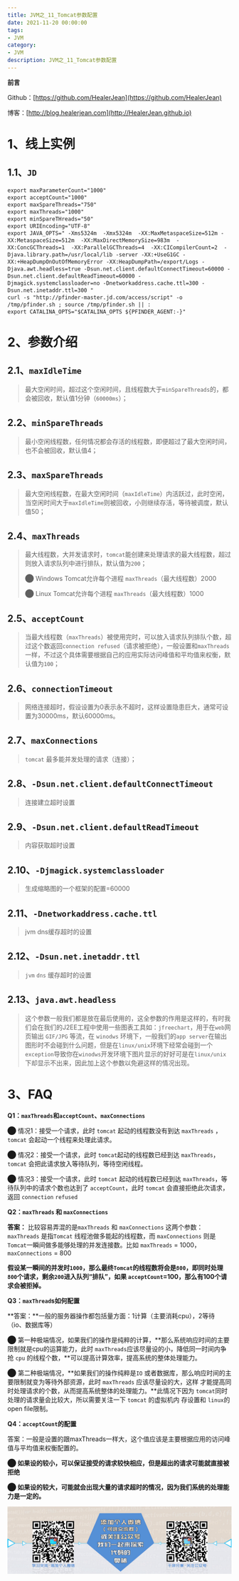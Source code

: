 ```yaml
---
title: JVM之_11_Tomcat参数配置
date: 2021-11-20 00:00:00
tags: 
- JVM
category: 
- JVM
description: JVM之_11_Tomcat参数配置
---
```


**前言**     

 Github：[https://github.com/HealerJean](https://github.com/HealerJean)         

 博客：[http://blog.healerjean.com](http://HealerJean.github.io)          



# 1、线上实例

## 1.1、`JD`

```
export maxParameterCount="1000"
export acceptCount="1000"
export maxSpareThreads="750"
export maxThreads="1000"
export minSpareTHreads="50"
export URIEncoding="UTF-8"
export JAVA_OPTS=" -Xms5324m  -Xmx5324m  -XX:MaxMetaspaceSize=512m -XX:MetaspaceSize=512m  -XX:MaxDirectMemorySize=983m  -XX:ConcGCThreads=1  -XX:ParallelGCThreads=4  -XX:CICompilerCount=2  -Djava.library.path=/usr/local/lib -server -XX:+UseG1GC -XX:+HeapDumpOnOutOfMemoryError -XX:HeapDumpPath=/export/Logs -Djava.awt.headless=true -Dsun.net.client.defaultConnectTimeout=60000 -Dsun.net.client.defaultReadTimeout=60000 -Djmagick.systemclassloader=no -Dnetworkaddress.cache.ttl=300 -Dsun.net.inetaddr.ttl=300 "
curl -s "http://pfinder-master.jd.com/access/script" -o /tmp/pfinder.sh ; source /tmp/pfinder.sh || :
export CATALINA_OPTS="$CATALINA_OPTS ${PFINDER_AGENT:-}"
```



# 2、参数介绍

## 2.1、`maxIdleTime`

> 最大空闲时间，超过这个空闲时间，且线程数大于`minSpareThreads`的，都会被回收，默认值1分钟（`60000ms`）；



## 2.2、`minSpareThreads`

> 最小空闲线程数，任何情况都会存活的线程数，即便超过了最大空闲时间，也不会被回收，默认值4；



## 2.3、`maxSpareThreads`

> 最大空闲线程数，在最大空闲时间（`maxIdleTime`）内活跃过，此时空闲，当空闲时间大于`maxIdleTime`则被回收，小则继续存活，等待被调度，默认值50；



## 2.4、`maxThreads`

> 最大线程数，大并发请求时，`tomcat`能创建来处理请求的最大线程数，超过则放入请求队列中进行排队，默认值为`200`；     
>
> ⬤ Windows Tomcat允许每个进程 `maxThreads`（最大线程数）2000        
>
> ⬤ Linux Tomcat允许每个进程 `maxThreads`（最大线程数）1000



## 2.5、`acceptCount`

> 当最大线程数（`maxThreads`）被使用完时，可以放入请求队列排队个数，超过这个数返回`connection refused`（请求被拒绝），一般设置和`maxThreads`一样，不过这个具体需要根据自己的应用实际访问峰值和平均值来权衡，默认值为`100`；



## 2.6、`connectionTimeout`

> 网络连接超时，假设设置为0表示永不超时，这样设置隐患巨大，通常可设置为30000ms，默认60000ms。       



## 2.7、`maxConnections`

> `tomcat` 最多能并发处理的请求（连接）；



## 2.8、`-Dsun.net.client.defaultConnectTimeout`

>    连接建立超时设置

## 2.9、`-Dsun.net.client.defaultReadTimeout`

>    内容获取超时设置



## 2.10、`-Djmagick.systemclassloader`

>   生成缩略图的一个框架的配置=60000



## 2.11、`-Dnetworkaddress.cache.ttl`

>   jvm dns缓存超时的设置



## 2.12、`-Dsun.net.inetaddr.ttl`

> `jvm` `dns` 缓存超时的设置



## 2.13、`java.awt.headless`

> 这个参数一般我们都是放在最后使用的，这全参数的作用是这样的，有时我们会在我们的J2EE工程中使用一些图表工具如：`jfreechart`，用于在`web`网页输出 `GIF/JPG` 等流，在 `winodws` 环境下，一般我们的`app server`在输出图形时不会碰到什么问题，但是在`linux/unix`环境下经常会碰到一个`exception`导致你在`winodws`开发环境下图片显示的好好可是在`linux/unix`下却显示不出来，因此加上这个参数以免避这样的情况出现。













# 3、FAQ

**Q1：`maxThreads`和`acceptCount`、`maxConnections`**       

⬤ 情况1：接受一个请求，此时 `tomcat` 起动的线程数没有到达 `maxThreads` ，`tomcat` 会起动一个线程来处理此请求。

⬤ 情况2：接受一个请求，此时 `tomcat`起动的线程数已经到达 `maxThreads`，`tomcat` 会把此请求放入等待队列，等待空闲线程。

⬤ 情况3：接受一个请求，此时 `tomcat` 起动的线程数已经到达 `maxThreads`，等待队列中的请求个数也达到了 `acceptCount`，此时 `tomcat` 会直接拒绝此次请求，返回 `connection` `refused`



**Q2：`maxThreads` 和 `maxConnections`**     

**答案：** 比较容易弄混的是`maxThreads` 和 `maxConnections` 这两个参数： `maxThreads` 是指`Tomcat` 线程池做多能起的线程数，而 `maxConnections` 则是 `Tomcat`一瞬间做多能够处理的并发连接数。比如 `maxThreads` = 1000，`maxConnections`  = 800       

**假设某一瞬间的并发时`1000`，那么最终`Tomcat`的线程数将会是`800`，即同时处理`800`个请求，剩余`200`进入队列“排队”，如果 `acceptCount`=100，那么有100个请求会被拒掉。**        





**Q3：`maxThread`s如何配置**      

**答案：**一般的服务器操作都包括量方面：1计算（主要消耗cpu），2等待（io、数据库等）       

⬤ 第一种极端情况，如果我们的操作是纯粹的计算，**那么系统响应时间的主要限制就是cpu的运算能力，此时 `maxThreads`应该尽量设的小，降低同一时间内争抢 `cpu` 的线程个数，**可以提高计算效率，提高系统的整体处理能力。

⬤  第二种极端情况，**如果我们的操作纯粹是`IO` 或者数据库，那么响应时间的主要限制就变为等待外部资源，此时 `maxThreads` 应该尽量设的大，这样 才能提高同时处理请求的个数，从而提高系统整体的处理能力。**此情况下因为 `tomcat`同时处理的请求量会比较大，所以需要关注一下 `tomcat` 的虚拟机内 存设置和 `linux`的open file限制。     



**Q4：`acceptCount`的配置**

答案：一般是设置的跟maxThreads一样大，这个值应该是主要根据应用的访问峰值与平均值来权衡配置的。     

**⬤ 如果设的较小，可以保证接受的请求较快相应，但是超出的请求可能就直接被拒绝**     

**⬤ 如果设的较大，可能就会出现大量的请求超时的情况，因为我们系统的处理能力是一定的。**



















![ContactAuthor](https://raw.githubusercontent.com/HealerJean/HealerJean.github.io/master/assets/img/artical_bottom.jpg)



<!-- Gitalk 评论 start  -->

<link rel="stylesheet" href="https://unpkg.com/gitalk/dist/gitalk.css">

<script src="https://unpkg.com/gitalk@latest/dist/gitalk.min.js"></script> 
<div id="gitalk-container"></div>    
 <script type="text/javascript">
    var gitalk = new Gitalk({
		clientID: `1d164cd85549874d0e3a`,
		clientSecret: `527c3d223d1e6608953e835b547061037d140355`,
		repo: `HealerJean.github.io`,
		owner: 'HealerJean',
		admin: ['HealerJean'],
		id: '7faj60iFtqnOUlND',
    });
    gitalk.render('gitalk-container');
</script> 



<!-- Gitalk end -->



